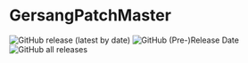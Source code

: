 # GersangPatchMaster
![GitHub release (latest by date)](https://img.shields.io/github/v/release/byungmeo/GersangPatchMaster)
![GitHub (Pre-)Release Date](https://img.shields.io/github/release-date-pre/byungmeo/GersangPatchMaster)
![GitHub all releases](https://img.shields.io/github/downloads/byungmeo/GersangPatchMaster/total?color=red)
